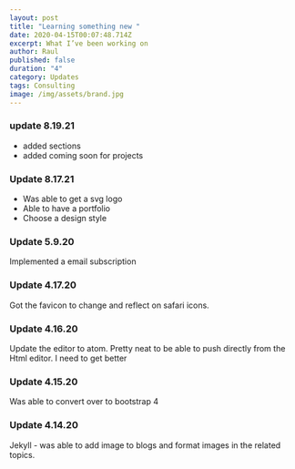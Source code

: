 ```yaml
---
layout: post
title: "Learning something new "
date: 2020-04-15T00:07:48.714Z
excerpt: What I’ve been working on
author: Raul
published: false
duration: "4"
category: Updates
tags: Consulting
image: /img/assets/brand.jpg
---
```

### update 8.19.21

* added sections
* added coming soon for projects

### Update 8.17.21

* Was able to get a svg logo
* Able to have a portfolio
* Choose a design style

### Update 5.9.20

Implemented a email subscription

### Update 4.17.20

Got the favicon to change and reflect on safari icons.

### Update 4.16.20

Update the editor to atom. Pretty neat to be able to push directly from the Html editor. I need to get better

### Update 4.15.20

Was able to convert over to bootstrap 4

### Update 4.14.20

Jekyll - was able to add image to blogs and format images in the related topics.
